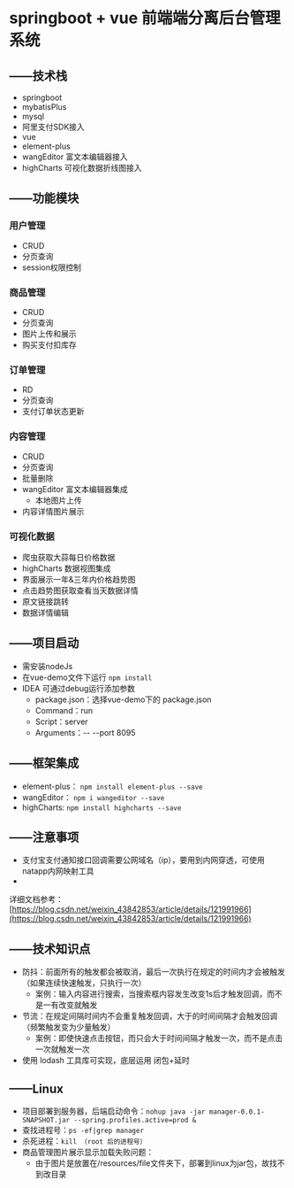 # springboot + vue 前端端分离后台管理系统

## ——技术栈

- springboot
- mybatisPlus
- mysql
- 阿里支付SDK接入
- vue
- element-plus
- wangEditor 富文本编辑器接入
- highCharts 可视化数据折线图接入

## ——功能模块

### 用户管理

- CRUD
- 分页查询
- session权限控制

### 商品管理

- CRUD
- 分页查询
- 图片上传和展示
- 购买支付扣库存

### 订单管理

- RD
- 分页查询
- 支付订单状态更新

### 内容管理

- CRUD
- 分页查询
- 批量删除
- wangEditor 富文本编辑器集成
    - 本地图片上传
- 内容详情图片展示

### 可视化数据

- 爬虫获取大蒜每日价格数据
- highCharts 数据视图集成
- 界面展示一年&三年内价格趋势图
- 点击趋势图获取查看当天数据详情
- 原文链接跳转
- 数据详情编辑

## ——项目启动

- 需安装nodeJs
- 在vue-demo文件下运行 `npm install`
- IDEA 可通过debug运行添加参数
    - package.json：选择vue-demo下的 package.json
    - Command：run
    - Script：server
    - Arguments：-- --port 8095

## ——框架集成

- element-plus： `npm install element-plus --save`
- wangEditor： `npm i wangeditor --save`
- highCharts: `npm install highcharts --save`

## ——注意事项

- 支付宝支付通知接口回调需要公网域名（ip），要用到内网穿透，可使用natapp内网映射工具
-
详细文档参考：[https://blog.csdn.net/weixin_43842853/article/details/121991966](https://blog.csdn.net/weixin_43842853/article/details/121991966)

## ——技术知识点

- 防抖：前面所有的触发都会被取消，最后一次执行在规定的时间内才会被触发（如果连续快速触发，只执行一次）
    - 案例：输入内容进行搜索，当搜索框内容发生改变1s后才触发回调，而不是一有改变就触发
- 节流：在规定间隔时间内不会重复触发回调，大于的时间间隔才会触发回调（频繁触发变为少量触发）
    - 案例：即使快速点击按钮，而只会大于时间间隔才触发一次，而不是点击一次就触发一次
- 使用 lodash 工具库可实现，底层运用 闭包+延时

## ——Linux

- 项目部署到服务器，后端启动命令：`nohup java -jar manager-0.0.1-SNAPSHOT.jar --spring.profiles.active=prod &`
- 查找进程号：`ps -ef|grep manager`
- 杀死进程：`kill （root 后的进程号）`
- 商品管理图片展示显示加载失败问题：
    - 由于图片是放置在/resources/file文件夹下，部署到linux为jar包，故找不到改目录
